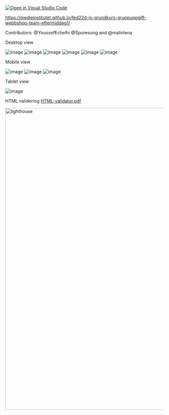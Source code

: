 [![Open in Visual Studio Code](https://classroom.github.com/assets/open-in-vscode-c66648af7eb3fe8bc4f294546bfd86ef473780cde1dea487d3c4ff354943c9ae.svg)](https://classroom.github.com/online_ide?assignment_repo_id=9231147&assignment_repo_type=AssignmentRepo)

https://medieinstitutet.github.io/fed22d-js-grundkurs-gruppuppgift-webbshop-team-eftermiddag1/

Contributors: @YoussefEchelhi @Sporesong and @malinlena

Desktop view

![image](https://user-images.githubusercontent.com/114922923/205516854-e21a792b-865f-4c5a-8255-6a31c3157c98.png)
![image](https://user-images.githubusercontent.com/114922923/205516871-41ba53f4-755f-42e2-a778-4d3e093f7255.png)
![image](https://user-images.githubusercontent.com/114922923/205516894-297c6281-7679-4f97-85bf-62b8c3e1bdbb.png)
![image](https://user-images.githubusercontent.com/114922923/205517334-c91899cf-c153-4975-b88d-db4f142eeefc.png)
![image](https://user-images.githubusercontent.com/114922923/205517326-2e732703-5c36-4261-968f-6e4dcfb144d1.png)
![image](https://user-images.githubusercontent.com/114922923/205517419-1ccb9cec-b481-4912-9014-1b61b6951200.png)

Mobile view

![image](https://user-images.githubusercontent.com/114922923/205517470-66c42d47-ff6d-41eb-a01a-e1b8cf4b82e6.png)
![image](https://user-images.githubusercontent.com/114922923/205517482-4c3d0d81-5138-4de5-86b9-28c1f7f456d9.png)
![image](https://user-images.githubusercontent.com/114922923/205517499-c7e3da2b-d37d-48f8-bcc9-ed21f62a9f99.png)

Tablet view 

![image](https://user-images.githubusercontent.com/114922923/205517555-14872106-d574-4774-b0c4-e867fdd676e4.png)


HTML validering
[HTML-validator.pdf](https://github.com/Medieinstitutet/fed22d-js-grundkurs-gruppuppgift-webbshop-team-eftermiddag1/files/10149646/HTML-validator.pdf)


<img width="959" alt="lighthouse" src="https://user-images.githubusercontent.com/114957292/205520152-e737cc37-b843-41fe-a18f-d79d5321e799.png">
